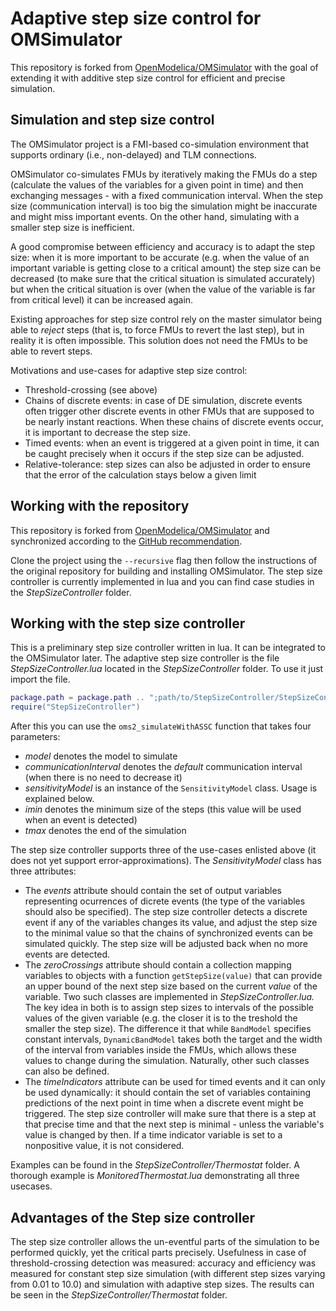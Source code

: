 # Adaptive step size control for OMSimulator


This repository is forked from [OpenModelica/OMSimulator](https://github.com/OpenModelica/OMSimulator) with the goal of extending it with additive step size control for efficient and precise simulation.

## Simulation and step size control

The OMSimulator project is a FMI-based co-simulation environment that supports ordinary (i.e., non-delayed) and TLM connections.

OMSimulator co-simulates FMUs by iteratively making the FMUs do a step (calculate the values of the variables for a given point in time) and then exchanging messages - with a fixed communication interval. When the step size (communication interval) is too big the simulation might be inaccurate and might miss important events. On the other hand, simulating with a smaller step size is inefficient. 

A good compromise between efficiency and accuracy is to adapt the step size: when it is more important to be accurate (e.g. when the value of an important variable is getting close to a critical amount) the step size can be decreased (to make sure that the critical situation is simulated accurately) but when the critical situation is over (when the value of the variable is far from critical level) it can be increased again.

Existing approaches for step size control rely on the master simulator being able to _reject_ steps (that is, to force FMUs to revert the last step), but in reality it is often impossible. This solution does not need the FMUs to be able to revert steps.

Motivations and use-cases for adaptive step size control:
* Threshold-crossing (see above)
* Chains of discrete events: in case of DE simulation, discrete events often trigger other discrete events in other FMUs that are supposed to be nearly instant reactions. When these chains of discrete events occur, it is important to decrease the step size.
* Timed events: when an event is triggered at a given point in time, it can be caught precisely when it occurs if the step size can be adjusted.
* Relative-tolerance: step sizes can also be adjusted in order to ensure that the error of the calculation stays below a given limit

## Working with the repository

This repository is forked from [OpenModelica/OMSimulator](https://github.com/OpenModelica/OMSimulator) and synchronized according to the [GitHub recommendation](https://help.github.com/articles/syncing-a-fork/).

Clone the project using the `--recursive` flag then follow the instructions of the original repository for building and installing OMSimulator. The step size controller is currently implemented in lua and you can find case studies in the _StepSizeController_ folder.

## Working with the step size controller

This is a preliminary step size controller written in lua. It can be integrated to the OMSimulator later. The adaptive step size controller is the file _StepSizeController.lua_ located in the _StepSizeController_ folder. To use it just import the file.

```lua
package.path = package.path .. ";path/to/StepSizeController/StepSizeController.lua"
require("StepSizeController")
```

After this you can use the `oms2_simulateWithASSC` function that takes four parameters:
* _model_ denotes the model to simulate
* _communicationInterval_ denotes the _default_ communication interval (when there is no need to decrease it)
* _sensitivityModel_ is an instance of the `SensitivityModel` class. Usage is explained below.
* _imin_ denotes the minimum size of the steps (this value will be used when an event is detected)
* _tmax_ denotes the end of the simulation

The step size controller supports three of the use-cases enlisted above (it does not yet support error-approximations). The _SensitivityModel_ class has three attributes:
* The _events_ attribute should contain the set of output variables representing ocurrences of dicrete events (the type of the variables should also be specified). The step size controller detects a discrete event if any of the variables changes its value, and adjust the step size to the minimal value so that the chains of synchronized events can be simulated quickly. The step size will be adjusted back when no more events are detected.
* The _zeroCrossings_ attribute should contain a collection mapping variables to objects with a function `getStepSize(value)` that can provide an upper bound of the next step size based on the current _value_ of the variable. Two such classes are implemented in _StepSizeController.lua._ The key idea in both is to assign step sizes to intervals of the possible values of the given variable (e.g. the closer it is to the treshold the smaller the step size). The difference it that while `BandModel` specifies constant intervals, `DynamicBandModel` takes both the target and the width of the interval from variables inside the FMUs, which allows these values to change during the simulation. Naturally, other such classes can also be defined.
* The _timeIndicators_ attribute can be used for timed events and it can only be used dynamically: it should contain the set of variables containing predictions of the next point in time when a discrete event might be triggered. The step size controller will make sure that there is a step at that precise time and that the next step is minimal - unless the variable's value is changed by then. If a time indicator variable is set to a nonpositive value, it is not considered.

Examples can be found in the _StepSizeController/Thermostat_ folder. A thorough example is _MonitoredThermostat.lua_ demonstrating all three usecases.

## Advantages of the Step size controller

The step size controller allows the un-eventful parts of the simulation to be performed quickly, yet the critical parts precisely. Usefulness in case of threshold-crossing detection was measured: accuracy and efficiency was measured for constant step size simulation (with different step sizes varying from 0.01 to 10.0) and simulation with adaptive step sizes. The results can be seen in the _StepSizeController/Thermostat_ folder.
